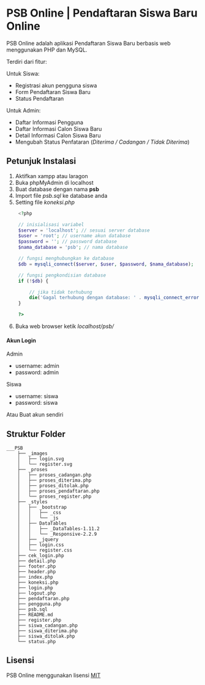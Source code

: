 # PSB Online | Pendaftaran Siswa Baru Online

PSB Online adalah aplikasi Pendaftaran Siswa Baru berbasis web menggunakan PHP dan MySQL.

Terdiri dari fitur:

Untuk Siswa:
* Registrasi akun pengguna siswa
* Form Pendaftaran Siswa Baru
* Status Pendaftaran

Untuk Admin:
* Daftar Informasi Pengguna
* Daftar Informasi Calon Siswa Baru
* Detail Informasi Calon Siswa Baru
* Mengubah Status Penfataran (*Diterima / Cadangan / Tidak Diterima*)

## Petunjuk Instalasi

1. Aktifkan xampp atau laragon
2. Buka phpMyAdmin di localhost
3. Buat database dengan nama **psb**
4. Import file _psb.sql_ ke database anda
5. Setting file _koneksi.php_
   ```php
    <?php

    // inisialisasi variabel 
    $server = 'localhost'; // sesuai server database
    $user = 'root'; // username akun database
    $password = ''; // password database
    $nama_database = 'psb'; // nama database

    // fungsi menghubungkan ke database
    $db = mysqli_connect($server, $user, $password, $nama_database);

    // fungsi pengkondisian database
    if (!$db) {

        // jika tidak terhubung 
        die('Gagal terhubung dengan database: ' . mysqli_connect_error());
    }

    ?>
   ```
6. Buka web browser ketik _localhost/psb/_

#### Akun Login

Admin

* username: admin
* password: admin
    
Siswa
* username: siswa
* password: siswa
    
Atau Buat akun sendiri

## Struktur Folder

``` 
___PSB
    ├── _images
    │   ├── login.svg
    │   └── register.svg
    ├── _proses
    │   ├── proses_cadangan.php
    │   ├── proses_diterima.php
    │   ├── proses_ditolak.php
    │   ├── proses_pendaftaran.php
    │   └── proses_register.php
    ├── _styles
    │   ├── _bootstrap
    │   │   ├── _css
    │   │   └── _js
    │   ├── DataTables
    │   │   ├── _DataTables-1.11.2
    │   │   └── _Responsive-2.2.9
    │   ├── _jquery
    │   ├── login.css
    │   └── register.css
    ├── cek_login.php
    ├── detail.php
    ├── footer.php
    ├── header.php
    ├── index.php
    ├── koneksi.php
    ├── login.php
    ├── logout.php
    ├── pendaftaran.php
    ├── pengguna.php
    ├── psb.sql
    ├── README.md
    ├── register.php
    ├── siswa_cadangan.php
    ├── siswa_diterima.php
    ├── siswa_ditolak.php
    └── status.php
```

## Lisensi

PSB Online menggunakan lisensi [MIT](https://en.wikipedia.org/wiki/MIT_License)
